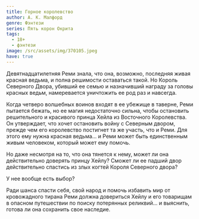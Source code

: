 ```yaml
---
title: Горное королевство
author: А. К. Малфорд
genre: Фэнтези
series: Пять корон Окрита
tags:
  - 18+
  - фэнтези
image: /src/assets/img/370105.jpeg
have: true
---
```

Девятнадцатилетняя Реми знала, что она, возможно, последняя живая красная ведьма, и полна решимости оставаться такой. Но Король Северного Двора, убивший ее семью и назначивший награду за головы красных ведьм, намеревается уничтожить ее род раз и навсегда.

Когда четверо волшебных воинов входят в ее убежище в таверне, Реми пытается бежать, но ее магия недостаточно сильна, чтобы остановить решительного и красивого принца Хейла из Восточного Королевства. Он утверждает, что хочет остановить войну с Северным двором, прежде чем его королевство постигнет та же участь, что и Реми. Для этого ему нужна красная ведьма… и Реми может быть единственным живым человеком, который может ему помочь.

Но даже несмотря на то, что она тянется к нему, может ли она действительно доверять принцу Хейлу? Сможет ли ее падший двор действительно спастись из злых когтей Короля Северного двора?

У нее вообще есть выбор?

Ради шанса спасти себя, свой народ и помочь избавить мир от кровожадного тирана Реми должна довериться Хейлу и его товарищам в опасном путешествии по поиску потерянных реликвий… и выяснить, готова ли она сохранить свое наследие.
